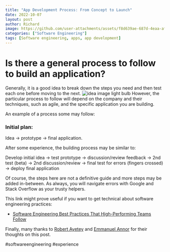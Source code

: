 ```yaml
---
title: "App Development Process: From Concept to Launch"
date: 2022-10-07
layout: post
author: Richard
image: https://github.com/user-attachments/assets/f8d639ae-687d-4eaa-af1d-60d2bd7b62fc
categories: ["Software Engineering"]
tags: [Software engineering, apps, app development]
---
```


# Is there a general process to follow to build an application?
Generally, it is a good idea to break down the steps you need and then test each one before moving to the next. 
![idea image light bulb](https://github.com/user-attachments/assets/f8d639ae-687d-4eaa-af1d-60d2bd7b62fc)
However, the particular process to follow will depend on the company and their techniques, such as agile, and the specific application you are building.

An example of a process some may follow:

### Initial plan:
Idea → prototype → final application.

After some experience, the building process may be similar to:

Develop initial idea → test prototype → discussion/review feedback → 2nd test (beta) → 2nd discussion/review → final test for errors (fingers crossed) → deploy final application

Of course, the steps here are not a definitive guide and more steps may be added in-between. As always, you will navigate errors with Google and Stack Overflow as your trusty helpers.

This link might prove useful if you want to get technical about software engineering practices:
- [Software Engineering Best Practices That High-Performing Teams Follow](https://www.stepsize.com/blog/software-engineering-best-practices)


Finally, many thanks to [Robert Ayetey](https://gh.linkedin.com/in/robert-ayetey) and [Emmanuel Annor](https://gh.linkedin.com/in/yaw-annor) for their thoughts on this post.

#softwareengineering #experience
